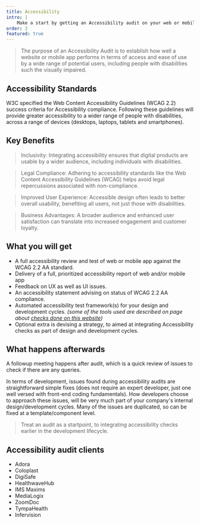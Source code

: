 ```yaml
---
title: Accessibility
intro: |
    Make a start by getting an Accessibility audit on your web or mobile app project, and get advice on how to introduce accessibility checks from design to production.
order: 2
featured: true
---
```

<!-- <picture>
    <img src="/assets/img/accessibility.png" alt="EvaluAgent product pattern library intro page, showing a folder system containing the patterns and documenting things such as pattern status labels" width="800" loading="lazy" decoding="async" />
</picture> -->

> The purpose of an Accessibility Audit is to establish how well a website or mobile app performs in terms of access and ease of use by a wide range of potential users, including people with disabilities such the visually impaired.

## Accessibility Standards
W3C specified the Web Content Accessibility Guidelines (WCAG 2.2) success criteria for Accessibility compliance. Following these guidelines will provide greater accessibility to a wider range of people with disabilities, across a range of devices (desktops, laptops, tablets and smartphones).

## Key Benefits
> Inclusivity: Integrating accessibility ensures that digital products are usable by a wider audience, including individuals with disabilities.

> Legal Compliance: Adhering to accessibility standards like the Web Content Accessibility Guidelines (WCAG) helps avoid legal repercussions associated with non-compliance.

>Improved User Experience: Accessible design often leads to better overall usability, benefiting all users, not just those with disabilities.

> Business Advantages: A broader audience and enhanced user satisfaction can translate into increased engagement and customer loyalty.

## What you will get
- A full accessibility review and test of web or mobile app against the WCAG 2.2 AA standard.
- Delivery of a full, prioritized accessibility report of web and/or mobile app
- Feedback on UX as well as UI issues.
- An accessibility statement advising on status of WCAG 2.2 AA compliance.
- Automated accessibility test framework(s) for your design and development cycles. 
  _(some of the tools used are described on page about [checks done on this website](https://jaffamonkey.com/accessibility-checks))_
- Optional extra is devising a strategy, to aimed at integrating Accessibility checks as part of design and development cycles.

## What happens afterwards

A followup meeting happens after audit, which is a quick review of issues to check if there are any queries.

In terms of development, issues found during accessibility audits are straightforward simple fixes (does not require an expert developer, just one well versed with front-end coding fundamentals). How developers choose to approach these issues, will be very much part of your company's internal design/development cycles. Many of the issues are duplicated, so can be fixed at a template/component level.

> Treat an audit as a startpoint, to integrating accessibility checks earlier in the development lifecycle.

## Accessibility audit clients

* Adora
* Coloplast
* DigiSafe
* HealthwaveHub
* IMS Maxims
* MediaLogix
* ZoomDoc
* TympaHealth
* Infervision
